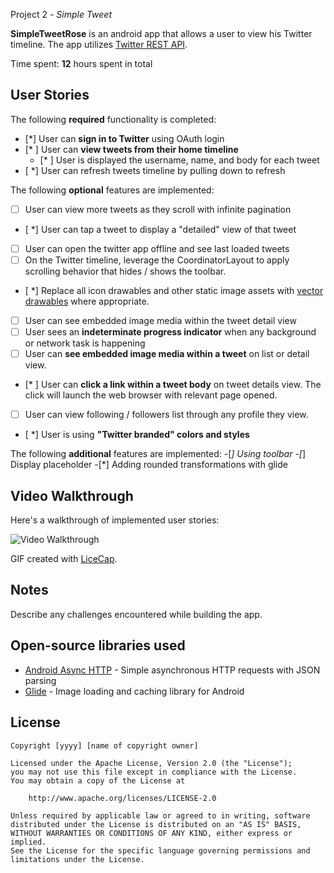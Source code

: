  Project 2 - *Simple Tweet*

**SimpleTweetRose** is an android app that allows a user to view his Twitter timeline. The app utilizes [Twitter REST API](https://dev.twitter.com/rest/public).

Time spent: **12** hours spent in total

## User Stories

The following **required** functionality is completed:

- [*] User can **sign in to Twitter** using OAuth login
- [* ]	User can **view tweets from their home timeline**
  - [* ] User is displayed the username, name, and body for each tweet
- [ *] User can refresh tweets timeline by pulling down to refresh

The following **optional** features are implemented:

- [ ] User can view more tweets as they scroll with infinite pagination
- [ *] User can tap a tweet to display a "detailed" view of that tweet
- [ ] User can open the twitter app offline and see last loaded tweets
- [ ] On the Twitter timeline, leverage the CoordinatorLayout to apply scrolling behavior that hides / shows the toolbar.
- [ *] Replace all icon drawables and other static image assets with [vector drawables](http://guides.codepath.org/android/Drawables#vector-drawables) where appropriate.
- [ ] User can see embedded image media within the tweet detail view
- [ ] User sees an **indeterminate progress indicator** when any background or network task is happening
- [ ] User can **see embedded image media within a tweet** on list or detail view.
- [* ] User can **click a link within a tweet body** on tweet details view. The click will launch the web browser with relevant page opened.
- [ ] User can view following / followers list through any profile they view.
- [ *] User is using **"Twitter branded" colors and styles**

The following **additional** features are implemented: 
-[*] Using toolbar 
-[*] Display placeholder 
-[*] Adding rounded transformations with glide

## Video Walkthrough

Here's a walkthrough of implemented user stories:

<img src='https://github.com/FadjiaLeila/SimpleTweet/blob/StretchActivity/walkthrough2.gif' title='Video Walkthrough' width='' alt='Video Walkthrough' />

GIF created with [LiceCap](http://www.cockos.com/licecap/).

## Notes

Describe any challenges encountered while building the app.

## Open-source libraries used

- [Android Async HTTP](https://github.com/loopj/android-async-http) - Simple asynchronous HTTP requests with JSON parsing
- [Glide](https://github.com/bumptech/glide) - Image loading and caching library for Android

## License

    Copyright [yyyy] [name of copyright owner]

    Licensed under the Apache License, Version 2.0 (the "License");
    you may not use this file except in compliance with the License.
    You may obtain a copy of the License at

        http://www.apache.org/licenses/LICENSE-2.0

    Unless required by applicable law or agreed to in writing, software
    distributed under the License is distributed on an "AS IS" BASIS,
    WITHOUT WARRANTIES OR CONDITIONS OF ANY KIND, either express or implied.
    See the License for the specific language governing permissions and
    limitations under the License.
